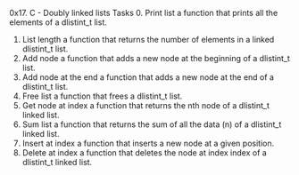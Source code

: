 0x17. C - Doubly linked lists
Tasks
0. Print list
a function that prints all the elements of a dlistint_t list.
1. List length
a function that returns the number of elements in a linked dlistint_t list.
2. Add node
a function that adds a new node at the beginning of a dlistint_t list.
3. Add node at the end
a function that adds a new node at the end of a dlistint_t list.
4. Free list
a function that frees a dlistint_t list.
5. Get node at index
a function that returns the nth node of a dlistint_t linked list.
6. Sum list
a function that returns the sum of all the data (n) of a dlistint_t linked list.
7. Insert at index
a function that inserts a new node at a given position.
8. Delete at index
a function that deletes the node at index index of a dlistint_t linked list.
